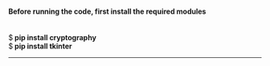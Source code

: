 <h4>Before running the code, first install the required modules</h4><br>
$<b> pip install cryptography</b><br>
$<b> pip install tkinter</b><br>
<hr>
